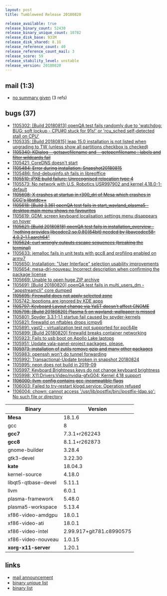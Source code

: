 ```yaml
---
layout: post
title: Tumbleweed Release 20180820

release_available: true
release_binary_count: 52430
release_binary_unique_count: 10782
release_disk_base: 931M
release_disk_shared: 8.1G
release_reference_count: 40
release_reference_count_mail: 3
release_score: 59
release_stability_level: unstable
release_version: 20180820
---
```


## mail (1:3)

- [no summary given](https://lists.opensuse.org/opensuse-factory/2018-08/msg00254.html) (3 refs)

## bugs (37)

<!--more-->

- [1105302: \[Build 20180813\] openQA test fails randomly due to 'watchdog: BUG: soft lockup - CPU#0 stuck for 91s!' or 'rcu_sched self-detected stall on CPU'](https://bugzilla.opensuse.org/show_bug.cgi?id=1105302)
- [1105335: \[Build 20180815\] leap 15.0 installation is not listed when upgrading to TW (unless show all partitions checkbox is checked)](https://bugzilla.opensuse.org/show_bug.cgi?id=1105335)
- ~~[1105340: KDialog --getsavefilename and --getopenfilename :  labels and filter wildcards fail](https://bugzilla.opensuse.org/show_bug.cgi?id=1105340)~~
- [1105421: CoreDNS doesn't start](https://bugzilla.opensuse.org/show_bug.cgi?id=1105421)
- ~~[1105484: Error during installation: Snapshot20180815](https://bugzilla.opensuse.org/show_bug.cgi?id=1105484)~~
- [1105486: find-debuginfo.sh fails in libreoffice](https://bugzilla.opensuse.org/show_bug.cgi?id=1105486)
- ~~[1105510: iPXE build failure: Unrecognised relocation type 4](https://bugzilla.opensuse.org/show_bug.cgi?id=1105510)~~
- [1105573: No network with U.S. Robotics USR997902 and kernel 4.18.0-1-default](https://bugzilla.opensuse.org/show_bug.cgi?id=1105573)
- ~~[1105608: X crashes at startup in r300_dri of Mesa which crashes in GCC's libstdc++](https://bugzilla.opensuse.org/show_bug.cgi?id=1105608)~~
- ~~[1105618: \[Build 3.36\] openQA test fails in start_wayland_plasma5 - desktop main menu shows no favourites](https://bugzilla.opensuse.org/show_bug.cgi?id=1105618)~~
- [1105619: GDM: screen keyboard localisation settings menu disappears on hover](https://bugzilla.opensuse.org/show_bug.cgi?id=1105619)
- ~~[1105621: \[Build 20180818\] openQA test fails in installation_overview - "nothing provides libcodec2.so.0.8()(64bit) needed by libavcodec58-4.0.2-1.1.aarch64"](https://bugzilla.opensuse.org/show_bug.cgi?id=1105621)~~
- ~~[1105624: curl wrongly outputs escape sequences (breaking the terminal)](https://bugzilla.opensuse.org/show_bug.cgi?id=1105624)~~
- [1105633: jemalloc fails in unit tests with gcc8 and profiling enabled on armv7](https://bugzilla.opensuse.org/show_bug.cgi?id=1105633)
- [1105650: Installation: "User Interface" selection usability improvements](https://bugzilla.opensuse.org/show_bug.cgi?id=1105650)
- [1105654: mesa-dri-nouveau: Incorrect description when confirming the package license](https://bugzilla.opensuse.org/show_bug.cgi?id=1105654)
- [1105669: Unable to open huge ZIP archive](https://bugzilla.opensuse.org/show_bug.cgi?id=1105669)
- [1105691: \[Build 20180820\] openQA test fails in multi_users_dm - "appstreamcli" core dumped](https://bugzilla.opensuse.org/show_bug.cgi?id=1105691)
- ~~[1105695: Firewalld does not apply selected zone](https://bugzilla.opensuse.org/show_bug.cgi?id=1105695)~~
- [1105742: lpoptions are ignored by KDE apps](https://bugzilla.opensuse.org/show_bug.cgi?id=1105742)
- ~~[1105797: Keyboard Layout change via YaST doesn't affect GNOME](https://bugzilla.opensuse.org/show_bug.cgi?id=1105797)~~
- ~~[1105798: \[Build 20180820\] Plasma 5 on wayland: wallpaper is missed](https://bugzilla.opensuse.org/show_bug.cgi?id=1105798)~~
- [1105801: Spyder 3.3.1-1.1 startup fail caused by spyder-kernels](https://bugzilla.opensuse.org/show_bug.cgi?id=1105801)
- [1105821: firewalld on nftables drops icmpv6](https://bugzilla.opensuse.org/show_bug.cgi?id=1105821)
- [1105891: yast2 - virtualization test not supported for ppc64le](https://bugzilla.opensuse.org/show_bug.cgi?id=1105891)
- [1105899: \[Build 20180820\] firewalld breaks container networking](https://bugzilla.opensuse.org/show_bug.cgi?id=1105899)
- [1105923: Fails to usb boot on Apollo Lake laptops](https://bugzilla.opensuse.org/show_bug.cgi?id=1105923)
- [1105951: Update vala-panel-project packages, please.](https://bugzilla.opensuse.org/show_bug.cgi?id=1105951)
- ~~[1105973: installation of zutils remove gzip and many other packages](https://bugzilla.opensuse.org/show_bug.cgi?id=1105973)~~
- [1105983: openssh won't do tunnel forwarding](https://bugzilla.opensuse.org/show_bug.cgi?id=1105983)
- [1105992: Transactional-Update broken in snapshot 20180824](https://bugzilla.opensuse.org/show_bug.cgi?id=1105992)
- [1105995: neon does not build in 2019-09](https://bugzilla.opensuse.org/show_bug.cgi?id=1105995)
- [1105997: Keyboard Brightness keys do not change keyboard brightness](https://bugzilla.opensuse.org/show_bug.cgi?id=1105997)
- [1105998: X11:Drivers:Video/nvidia-gfxG04: Kernel 4.18 support](https://bugzilla.opensuse.org/show_bug.cgi?id=1105998)
- ~~[1106000: llvm-config contains gcc-incompatible flags](https://bugzilla.opensuse.org/show_bug.cgi?id=1106000)~~
- [1106003: Failed to try-restart klogd.service: Operation refused](https://bugzilla.opensuse.org/show_bug.cgi?id=1106003)
- [1106004: chown: cannot access '/usr/lib/postfix/bin//postfix-ldap.so': No such file or directory](https://bugzilla.opensuse.org/show_bug.cgi?id=1106004)

Binary | Version
--- | ---
**Mesa** | 18.1.6
gcc | 8
**gcc7** | 7.3.1+r262243
**gcc8** | 8.1.1+r262873
gnome-builder | 3.28.4
gtk3-devel | 3.22.30
**kate** | 18.04.3
kernel-source | 4.18.0
libqt5-qtbase-devel | 5.11.1
llvm | 6.0.1
plasma-framework | 5.48.0
plasma5-workspace | 5.13.4
xf86-video-amdgpu | 18.0.1
xf86-video-ati | 18.0.1
xf86-video-intel | 2.99.917+git781.c8990575
xf86-video-nouveau | 1.0.15
**xorg-x11-server** | 1.20.1

## links

- [mail announcement](https://lists.opensuse.org/opensuse-factory/2018-08/msg00233.html)
- [binary unique list](http://download.tumbleweed.boombatower.com/20180820/rpm.unique.list)
- [binary list](http://download.tumbleweed.boombatower.com/20180820/rpm.list)
